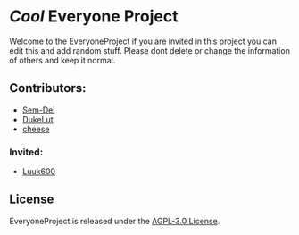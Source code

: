 # ***Cool*** Everyone Project

Welcome to the EveryoneProject if you are invited in this project you can edit this and add random stuff. Please dont delete or change the information of others and keep it normal.

## Contributors:

- [Sem-Del](https://github.com/Sem-Del)
- [DukeLut](https://github.com/DukeVZ)
- [cheese](https://github.com/DeanLemans)

### Invited:
- [Luuk600](https://github.com/luuk600)
## License

EveryoneProject is released under the [AGPL-3.0 License](https://www.gnu.org/licenses/agpl-3.0.html).
